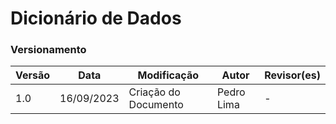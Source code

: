 # Dicionário de Dados

### Versionamento

| Versão | Data       | Modificação          | Autor      | Revisor(es) |
| ------ | ---------- | -------------------- | ---------- | ----------- |
| 1.0    | 16/09/2023 | Criação do Documento | Pedro Lima | -           |